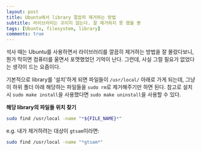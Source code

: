 ```yaml
---
layout: post
title: Ubuntu에서 library 깔끔히 제거하는 방법
subtitle: 라이브러리는 꼬이지 않는다. 잘 제거하지 못 했을 뿐
tags: [Ubuntu, filesystem, library]
comments: true
---
```


석사 때는 Ubuntu를 사용하면서 라이브러리를 깔끔히 제거하는 방법을 잘 몰랐다보니, 뭔가 막히면 컴퓨터를 울면서 포맷했었던 기억이 난다.
그런데, 사실 그럴 필요가 없었다는 생각이 드는 요즘이다.

기본적으로 library를 '설치'하게 되면 파일들이 `/usr/local/` 아래로 가게 되는데, 그냥 이 하위 폴더 아래 해당하는 파일들을 `sudo rm`로 제거해주기만 하면 된다.
참고로 설치 시 `sudo make install`을 사용했다면 `sudo make uninstall`을 사용할 수 있다.

**해당 library의 파일들 위치 찾기**

```bash
sudo find /usr/local -name "*${FILE_NAME}*"
```

e.g. 내가 제거하려는 대상이 `gtsam`이라면:

```bash
sudo find /usr/local -name "*gtsam*"
```
